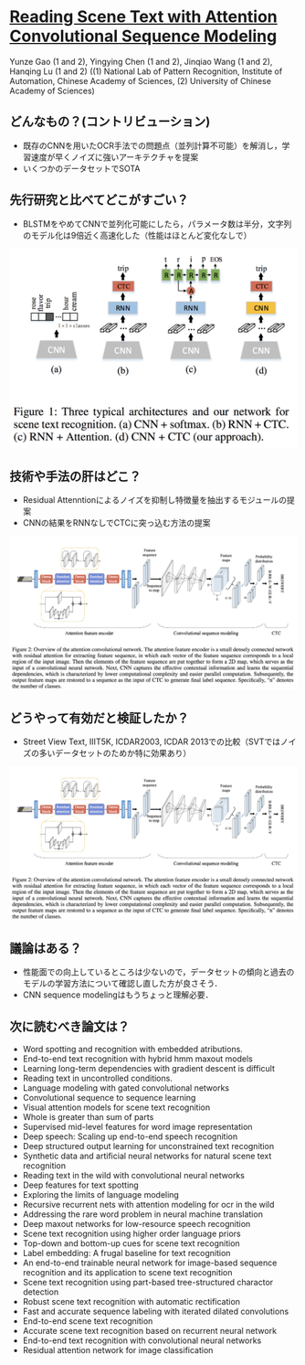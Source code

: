# [Reading Scene Text with Attention Convolutional Sequence Modeling](https://arxiv.org/abs/1709.04303)

Yunze Gao (1 and 2), Yingying Chen (1 and 2), Jinqiao Wang (1 and 2), Hanqing Lu (1 and 2) ((1) National Lab of Pattern Recognition, Institute of Automation, Chinese Academy of Sciences, (2) University of Chinese Academy of Sciences)

## どんなもの？(コントリビューション)
* 既存のCNNを用いたOCR手法での問題点（並列計算不可能）を解消し，学習速度が早くノイズに強いアーキテクチャを提案
* いくつかのデータセットでSOTA

## 先行研究と比べてどこがすごい？
* BLSTMをやめてCNNで並列化可能にしたら，パラメータ数は半分，文字列のモデル化は9倍近く高速化した（性能はほとんど変化なしで）

![comparison](./img/47.1.png)

## 技術や手法の肝はどこ？
* Residual Attenntionによるノイズを抑制し特徴量を抽出するモジュールの提案
* CNNの結果をRNNなしでCTCに突っ込む方法の提案

![architecture](./img/47.2.png)

## どうやって有効だと検証したか？
* Street View Text, IIIT5K, ICDAR2003, ICDAR 2013での比較（SVTではノイズの多いデータセットのためか特に効果あり）

![result](./img/47.2.png)

## 議論はある？
* 性能面での向上しているところは少ないので，データセットの傾向と過去のモデルの学習方法について確認し直した方が良さそう．
* CNN sequence modelingはもうちょっと理解必要．

## 次に読むべき論文は？
* Word spotting and recognition with embedded atributions.
* End-to-end text recognition with hybrid hmm maxout models
* Learning long-term dependencies with gradient descent is difficult
* Reading text in uncontrolled conditions.
* Language modeling with gated convolutional networks
* Convolutional sequence to sequence learning
* Visual attention models for scene text recognition
* Whole is greater than sum of parts
* Supervised mid-level features for word image representation
* Deep speech: Scaling up end-to-end speech recognition
* Deep structured output learning for unconstrained text recognition
* Synthetic data and artificial neural networks for natural scene text recognition
* Reading text in the wild with convolutional neural networks
* Deep features for text spotting
* Exploring the limits of language modeling
* Recursive recurrent nets with attention modeling for ocr in the wild
* Addressing the rare word problem in neural machine translation
* Deep maxout networks for low-resource speech recognition
* Scene text recognition using higher order language priors
* Top-down and bottom-up cues for scene text recognition
* Label embedding: A frugal baseline for text recognition
* An end-to-end trainable neural network for image-based sequence recognition and its application to scene text recognition
* Scene text recognition using part-based tree-structured charactor detection
* Robust scene text recognition with automatic rectification
* Fast and accurate sequence labeling with iterated dilated convolutions
* End-to-end scene text recognition
* Accurate scene text recognition based on recurrent neural network
* End-to-end text recognition with convolutional neural networks
* Residual attention network for image classification
